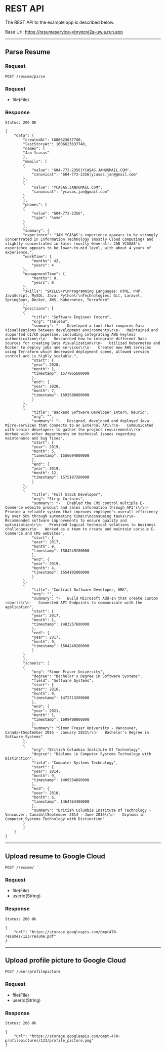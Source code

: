 # REST API

The REST API to the example app is described below.

Base Url: https://resumeservice-vbryqcvj2a-uw.a.run.app

---
## Parse Resume

### Request

`POST /resume/parse`

### Request
- file(File)

### Response

    Status: 200 OK

    {
        "data": {
            "createdAt": 1606623637740,
            "lastStoryAt": 1606623637740,
            "names": [
            "Jan Ycasas"
            ],
            "emails": [
            {
                "value": "604-773-2356|YCASAS.JAN@GMAIL.COM",
                "canonical": "604-773-2356|ycasas.jan@gmail.com"
            },
            {
                "value": "YCASAS.JAN@GMAIL.COM",
                "canonical": "ycasas.jan@gmail.com"
            }
            ],
            "phones": [
            {
                "value": "604-773-2356",
                "type": "home"
            }
            ],
            "summary": {
            "experience": "JAN YCASAS's experience appears to be strongly concentrated in Information Technology (mostly Cloud Computing) and slightly concentrated in Sales (mostly General). JAN YCASAS's experience appears to be lower-to-mid level, with about 4 years of experience.",
            "workTime": {
                "months": 42,
                "years": 4
            },
            "managementTime": {
                "months": 0,
                "years": 0
            },
            "skills": "SKILLS\r\nProgramming Languages: HTML, PHP, JavaScript, MySQL, Java, Python\r\nTechnologies: Git, Laravel, SpringBoot, Docker, AWS, Kubernetes, Terraform"
            },
            "positions": [
            {
                "title": "Software Engineer Intern",
                "org": "Tableau",
                "summary": "-   Developed a tool that compares Data Visualizations between development environments\r\n-   Maintained and supported CI/CD pipeline, including integrating AWS keyless authentication\r\n-   Researched how to integrate different Data Sources for creating Data Visualization\r\n-   Utilized Kubernetes and Docker to deploy jobs and services\r\n-   Created new AWS services using Terraform which decreased deployment speed, allowed version control and is highly scalable.",
                "start": {
                "year": 2020,
                "month": 1,
                "timestamp": 1577865600000
                },
                "end": {
                "year": 2020,
                "month": 7,
                "timestamp": 1593586800000
                }
            },
            {
                "title": "Backend Software Developer Intern, Neurio",
                "org": "",
                "summary": "-   Designed, developed and deployed Java Micro-services that connects to an External API\r\n-   Communicated with senior developers to gather the project requirements\r\n-   Worked with other departments on technical issues regarding maintenance and bug fixes",
                "start": {
                "year": 2019,
                "month": 5,
                "timestamp": 1556694000000
                },
                "end": {
                "year": 2019,
                "month": 12,
                "timestamp": 1575187200000
                }
            },
            {
                "title": "Full Stack Developer",
                "org": "Strip Curtains",
                "summary": "-   Enabled the CMS control multiple E-Commerce website product and sales information through API's\r\n-   Provide a reliable system that improves employee's overall efficiency by over 50% through automating time\r\nconsuming tasks\r\n-   Recommended software improvements to ensure quality and optimization\r\n-   Provided logical technical solutions to business challenges\r\n-   Worked as a team to create and maintain various E-Commerce and CMS websites",
                "start": {
                "year": 2017,
                "month": 9,
                "timestamp": 1504249200000
                },
                "end": {
                "year": 2019,
                "month": 4,
                "timestamp": 1554102000000
                }
            },
            {
                "title": "Contract Software Developer, SRK",
                "org": "",
                "summary": "-   Build Microsoft Add-In that create custom reports\r\n-   Connected API Endpoints to communicate with the application",
                "start": {
                "year": 2017,
                "month": 1,
                "timestamp": 1483257600000
                },
                "end": {
                "year": 2017,
                "month": 9,
                "timestamp": 1504249200000
                }
            }
            ],
            "schools": [
            {
                "org": "Simon Fraser University",
                "degree": "Bachelor's Degree in Software Systems",
                "field": "Software Systems",
                "start": {
                "year": 2016,
                "month": 9,
                "timestamp": 1472713200000
                },
                "end": {
                "year": 2021,
                "month": 1,
                "timestamp": 1609488000000
                },
                "summary": "Simon Fraser University - Vancouver, Canada\tSeptember 2016 - January 2021\r\n-   Bachelor's Degree in Software Systems"
            },
            {
                "org": "British Columbia Institute Of Technology",
                "degree": "Diploma in Computer Systems Technology with Distinction",
                "field": "Computer Systems Technology",
                "start": {
                "year": 2014,
                "month": 9,
                "timestamp": 1409554800000
                },
                "end": {
                "year": 2016,
                "month": 6,
                "timestamp": 1464764400000
                },
                "summary": "British Columbia Institute Of Technology - Vancouver, Canada\tSeptember 2014 - June 2016\r\n-   Diploma in Computer Systems Technology with Distinction"
            }
            ]
        }
    }

---
## Upload resume to Google Cloud

`POST /resume/`

### Request

- file(File)
- userId(String)

### Response

    Status: 200 Ok

    {
        "url": "https://storage.googleapis.com/cmpt470-resumes/123/resume.pdf"
    }

---
## Upload profile picture to Google Cloud

`POST /user/profilepicture`

### Request

- file(File)
- userId(String)

### Response

    Status: 200 Ok

    {
        "url": "https://storage.googleapis.com/cmpt-470-profilepictures/123/profile_picture.png"
    }
